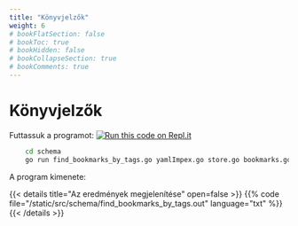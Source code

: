 ```yaml
---
title: "Könyvjelzők"
weight: 6
# bookFlatSection: false
# bookToc: true
# bookHidden: false
# bookCollapseSection: true
# bookComments: true
---
```


# Könyvjelzők


Futtassuk a programot:
[![Run this code on Repl.it](https://repl.it/badge/github/tombenke/cayley-cookbook-src)](https://repl.it/@tombenke/cayley-cookbook-src#schema/find_bookmarks_by_tags.go)

```bash
    cd schema
    go run find_bookmarks_by_tags.go yamlImpex.go store.go bookmarks.go
```

A program kimenete:

{{< details title="Az eredmények megjelenítése" open=false >}}
{{% code file="/static/src/schema/find_bookmarks_by_tags.out" language="txt" %}}
{{< /details >}}

